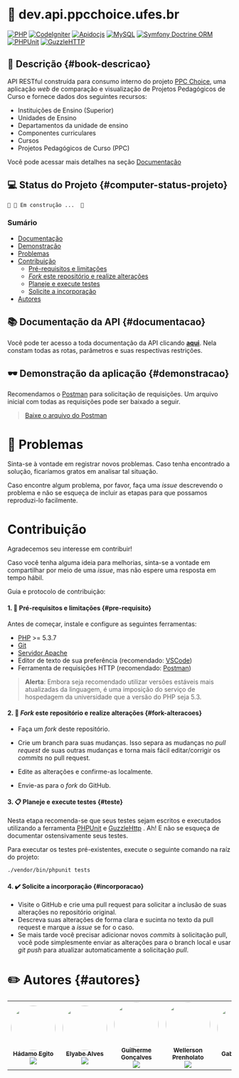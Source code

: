 <!-- # Logo ou Banner -->
<!-- <p align="center">
   <img src="https://trello-attachments.s3.amazonaws.com/5c3b9c9903d1b107b15a5271/182x42/078f443628a4ad74cafa0b01f44b4a7f/ppclogov1-2.png" alt="PPC Choice" width="280"/>
</p> -->

# :rocket: dev.api.ppcchoice.ufes.br
[![PHP](https://img.shields.io/static/v1?label=PHP&message=5.35&colorA=purple&color=black&logo=PHP&logoColor=white)](https://www.php.net/) [![CodeIgniter](https://img.shields.io/static/v1?label=CodeIgniter&message=v3&colorA=darkred&color=black&logo=CodeIgniter&logoColor=white)](https://codeigniter.com/) [![Apidocjs](https://img.shields.io/static/v1?label=apiDocJS&message=1.26.3&colorA=pink&color=black&logo=javascript&logoColor=white)](https://apidocjs.com/) [![MySQL](https://img.shields.io/static/v1?label=MySQL&message=9&colorA=darkblue&color=black&logo=mysql&logoColor=white)](https://mysql.com/) [![Symfony Doctrine ORM](https://img.shields.io/static/v1?label=Symfony%20Doctrine&message=6.0&colorA=blue&color=black&logo=symfony)](https://www.doctrine-project.org/) [![PHPUnit](https://img.shields.io/static/v1?label=PHPUnit&message=7.0&colorA=blue&color=black&logo=PHP&logoColor=white)](https://phpunit.de/) [![GuzzleHTTP](https://img.shields.io/static/v1?label=Guzzle%20HTTP&message=1.3.1&colorA=blue&color=black&logo=PHP&logoColor=white)](http://docs.guzzlephp.org/en/stable/)


## :book: Descrição {#book-descricao}
API RESTful construída para consumo interno do projeto [PPC Choice](http://ppcchoice.ufes.br), uma aplicação *web* de comparação e visualização de Projetos Pedagógicos de Curso e fornece dados dos seguintes recursos:
- Instituições de Ensino (Superior)
- Unidades de Ensino
- Departamentos da unidade de ensino
- Componentes curriculares 
- Cursos
- Projetos Pedagógicos de Curso (PPC)

Você pode acessar mais detalhes na seção [Documentação](./#books-documentacao)

## :computer: Status do Projeto {#computer-status-projeto}

	🚧 🚀 Em construção ...  🚧

### Sumário

* [Documentação](#documentacao)
* [Demonstração](#demonstracao)
* [Problemas](#problemas)
* [Contribuição](#Contribuiao)
  * [Pré-requisitos e limitações](#pre-requisito)
  * [*Fork* este repositório e realize alterações](#fork-alteracoes)
  * [Planeje e execute testes](#teste)
  * [Solicite a incorporação](#incorporacao)
* [Autores](#autores)


## :books: Documentação da API {#documentacao}
Você pode ter acesso a toda documentação da API clicando <b>[aqui](#)</b>. Nela constam todas as rotas, parâmetros e suas respectivas restrições. 

## :dark_sunglasses: Demonstração da aplicação {#demonstracao}

Recomendamos o [Postman](https://www.postman.com/) para solicitação de requisições. Um arquivo inicial com todas as requisições pode ser baixado a seguir.

> [Baixe o arquivo do Postman](link)

:ghost: Problemas
===================
Sinta-se à vontade em registrar novos problemas. Caso tenha encontrado a solução, ficaríamos gratos em analisar tal situação. 

Caso encontre algum problema, por favor, faça uma *issue* descrevendo o problema e não se esqueça de incluir as etapas para que possamos reproduzi-lo facilmente.

# Contribuição 

Agradecemos seu interesse em contribuir!

Caso você tenha alguma ideia para melhorias, sinta-se a vontade em compartilhar por meio de uma *issue*, mas não espere uma resposta em tempo hábil.

Guia e protocolo de contribuição:

#### 1. :pushpin: Pré-requisitos e limitações {#pre-requisito}

Antes de começar, instale e configure as seguintes ferramentas:
- [PHP]() >= 5.3.7
- [Git](https://git-scm.com/downloads)
- [Servidor Apache](https://httpd.apache.org/download.cgi)
- Editor de texto de sua preferência (recomendado: [VSCode](https://code.visualstudio.com/))
- Ferramenta de requisições HTTP (recomendado: [Postman](https://www.postman.com/))

> **Alerta**: Embora seja recomendado utilizar versões estáveis mais atualizadas da linguagem, é uma imposição do serviço de hospedagem da universidade que a versão do PHP seja 5.3. 

#### 2. :fork_and_knife: *Fork* este repositório e realize alterações {#fork-alteracoes}
- Faça um *fork* deste repositório.

- Crie um branch para suas mudanças. Isso separa as mudanças no *pull request* de suas outras mudanças e torna mais fácil editar/corrigir os *commits* no pull request. 
- Edite as alterações e confirme-as localmente.
- Envie-as para o *fork* do GitHub.

  

<!-- Se precisar alterar algo na solicitação pull existente, você pode usar git push -fpara substituir os commits originais. Isso é fácil e seguro ao usar um branch de recursos. -->

<!-- #### 3. :dart: Implemente
- Uma vez finalizada a implementação: -->
  <!-- - Certifique-se de que seu *fork* está atualizado. -->
  <!-- - Crie e verifique o branch em seu *fork*. -->

#### 3. :clipboard: Planeje e execute testes {#teste}
<!-- Para executar os testes é necessário a instalação do composer. Neste caso, você pode utilizar uma versão mais recente do PHP para criar e atualizar os testes.  -->
Nesta etapa recomenda-se que seus testes sejam escritos e executados utilizando a ferramenta [PHPUnit](https://phpunit.de/) e [GuzzleHttp](http://docs.guzzlephp.org/en/stable/#) . 
Ah! E não se esqueça de documentar ostensivamente seus testes.

Para executar os testes pré-existentes, execute o seguinte comando na raíz do projeto:

```
./vendor/bin/phpunit tests
```
#### 4. :heavy_check_mark: Solicite a incorporação {#incorporacao}
<!-- Siga o [procedimento de incorporação de contribuição](#). Ficaremos felizes em avaliar sua contribuição. -->
  - Visite o GitHub e crie uma pull request para solicitar a inclusão de suas alterações no repositório original.
  - Descreva suas alterações de forma clara e sucinta no texto da pull request e marque a *issue* se for o caso.
  - Se mais tarde você precisar adicionar novos *commits* à solicitação pull, você pode simplesmente enviar as alterações para o branch local e usar *git push* para atualizar automaticamente a solicitação *pull*.

# :pencil2: Autores {#autores}
<table>
  <tr>
    <td align="center">
      <a href="https://github.com/hadamo">
        <img style="border-radius: 50%;" src="https://avatars2.githubusercontent.com/u/33159326?s=460&u=5a82be8963d06c627b4f59131823d83c70fb3334&v=4" width="100px;" alt=""/>
        <br />
        <sub><b>Hádamo Egito</b>
        </sub>
      </a>
      </br>
        <!-- <div style = "font-size:10px; bottom: -20px;">
            senhorio do badge
         </div> -->
      <a href="https://www.linkedin.com/in/hadamo/">
        <img src="https://img.shields.io/badge/-LinkedIn-blue?style=flat-square&logo=Linkedin&logoColor=white&link=https://www.linkedin.com/in/hadamo/"/>
      </a></td>
    <td align="center">
      <a href="https://github.com/Elyabe">
        <img style="border-radius: 50%;" src="https://avatars1.githubusercontent.com/u/27822179?s=460&u=483e56790d8c4e50e0f960205e7abe11a21f3631&v=4" width="100px;" alt=""/>
        <br />
        <sub>
          <b>Elyabe Alves</b>
        </sub>
      </a>
      </br>
      <!-- <div style = "font-size:10px; bottom: -20px;">
            o chefe
      </div> -->
      <a href="https://www.linkedin.com/in/elyabe/">
        <img src="https://img.shields.io/badge/-LinkedIn-blue?style=flat-square&logo=Linkedin&logoColor=white&link=https://www.linkedin.com/in/elyabe/"/>
      </a>
    </td>
    <td align="center">
      <a href="https://github.com/guilhermegoncalvess"><img style="border-radius: 50%;" src="https://avatars2.githubusercontent.com/u/45895853?s=460&u=b635cebae03921120ecee9fc2d69e1c9f56de2fe&v=4" width="100px;" alt=""/>
        <br />
        <sub>
          <b>Guilherme Gonçalves</b>
        </sub>
      </a>
      </br>
      <!-- <div style = "font-size:10px; bottom: -20px;">
            vamo vava?
         </div> -->
      <a href="https://www.linkedin.com/in/guilhermegoncalvess/">
        <img src="https://img.shields.io/badge/-LinkedIn-blue?style=flat-square&logo=Linkedin&logoColor=white&link=https://www.linkedin.com/in/guilhermegoncalvess/"/>
      </a>
    </td>
    <td align="center">
      <a href="https://github.com/WellersonPrenholato">
        <img style="border-radius: 50%;" src="https://avatars3.githubusercontent.com/u/18597341?s=460&u=d4a6479fae12995534739952864c145a83431836&v=4" width="100px;" alt=""/>
        <br />
        <sub>
          <b>Wellerson Prenholato</b>
        </sub>
      </a>
      </br>
      <!-- <div style = "font-size:10px; bottom: -20px;">
            commito no master
         </div> -->
      <a href="https://www.linkedin.com/in/wellersonprenholato/">
        <img src="https://img.shields.io/badge/-LinkedIn-blue?style=flat-square&logo=Linkedin&logoColor=white&link=https://www.linkedin.com/in/wellersonprenholato/"/>
      </a>
    </td>
    <td align="center">
      <a href="https://github.com/GabrielMotaBLima">
        <img style="border-radius: 50%;" src="https://avatars0.githubusercontent.com/u/31813682?s=460&u=0e5d0bed2728e295794155fe59ce9f55d9a13610&v=4" width="100px;" alt=""/>
        <br />
        <sub>
          <b>Gabriel Lima</b>
        </sub>
      </a>
      </br>
         <!-- <div style = "font-size:10px; bottom: -20px;">
            npm install
         </div> -->
         <a href="https://www.linkedin.com/in/gabriel-mota-bromonschenkel-lima-182521140/"> 
            <img src="https://img.shields.io/badge/-LinkedIn-blue?style=flat-square&logo=Linkedin&logoColor=white&link=https://www.linkedin.com/in/gabriel-mota-bromonschenkel-lima-182521140/"/>
         </a>
    </td>
  </tr>
</table>

<!-- # :closed_book: Licença -->
